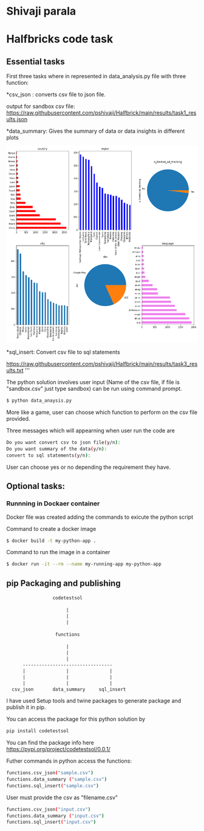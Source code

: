 Shivaji parala
===========================================================

# Halfbricks code task

## Essential tasks

First three tasks where in represented in data_analysis.py file with three function:

*csv_json : converts csv file to json file. 

output for sandbox csv file:  https://raw.githubusercontent.com/pshivaji/Halfbrick/main/results/task1_results.json

*data_summary: Gives the summary of data or data insights in different plots

![image info](results/task2_results.png)

*sql_insert: Convert csv file to sql statements 

https://raw.githubusercontent.com/pshivaji/Halfbrick/main/results/task3_results.txt
'''

The python solution involves user input (Name of the csv file, if file is "sandbox.csv" just type sandbox) can be run using command prompt.

```bash
$ python data_anaysis.py
```

More like a game, user can choose which function to perform  on the csv file provided.

Three messages which will appearning when user run the code are 

```bash
Do you want convert csv to json file(y/n):
Do you want summary of the data(y/n):
convert to sql statements(y/n):
```

User can choose yes or no depending the requirement they have.


## Optional tasks:

### Runnning in Dockaer container

Docker file was created adding the commands to exicute the python script

Command to create a docker image 

```bash
$ docker build -t my-python-app .
```

Command to run the image in a container

```bash
$ docker run -it --rm --name my-running-app my-python-app
```

## pip Packaging and publishing

                     codetestsol

                          |
                          |
                          |

                      functions

                          | 
                          |  
                          |
          ---------------------------------
          |               |               |      
          |               |               |
          |               |               |               
      csv_json       data_summary     sql_insert

I have used Setup tools and twine packages to generate package and publish it in pip.

You can access the package for this python solution by 

```bash
pip install codetestsol
```
You can find the package info here https://pypi.org/project/codetestsol/0.0.1/

Futher commands in python access the functions:

```bash
functions.csv_json("sample.csv")  
functions.data_summary ("sample.csv") 
functions.sql_insert("sample.csv") 
```
User must provide the csv as "filename.csv"

```bash
functions.csv_json("input.csv") 
functions.data_summary ("input.csv") 
functions.sql_insert("input.csv") 
```




